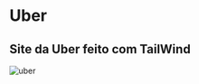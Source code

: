 # Uber

## Site da Uber feito com TailWind

![uber](https://github.com/user-attachments/assets/bd348144-e52f-42f7-a56e-d42d891cce33)